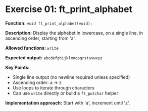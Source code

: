 # Exercise 01: ft_print_alphabet

**Function:** `void ft_print_alphabet(void);`

**Description:** Display the alphabet in lowercase, on a single line, in ascending order, starting from 'a'.

**Allowed functions:** `write`

**Expected output:** `abcdefghijklmnopqrstuvwxyz`

**Key Points:**
- Single line output (no newline required unless specified)
- Ascending order: a → z
- Use loops to iterate through characters
- Can use `write` directly or build a `ft_putchar` helper

**Implementation approach:** Start with 'a', increment until 'z'.
